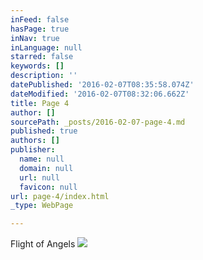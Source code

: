 ```yaml
---
inFeed: false
hasPage: true
inNav: true
inLanguage: null
starred: false
keywords: []
description: ''
datePublished: '2016-02-07T08:35:58.074Z'
dateModified: '2016-02-07T08:32:06.662Z'
title: Page 4
author: []
sourcePath: _posts/2016-02-07-page-4.md
published: true
authors: []
publisher:
  name: null
  domain: null
  url: null
  favicon: null
url: page-4/index.html
_type: WebPage

---
```

Flight of Angels
![](https://s3-us-west-2.amazonaws.com/the-grid-img/p/fb03910fb5ef19c82956d0b3e8d16d44040548a5.png)